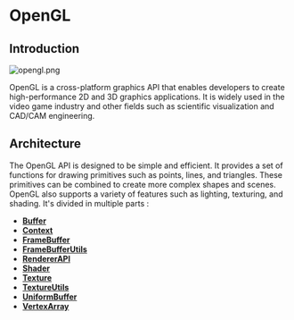 # OpenGL

## Introduction

![opengl.png](opengl.png)

OpenGL is a cross-platform graphics API that enables developers to create high-performance 2D and 3D graphics applications. It is widely used in the video game industry and other fields such as scientific visualization and CAD/CAM engineering.


## Architecture

The OpenGL API is designed to be simple and efficient. It provides a set of functions for drawing primitives such as points, lines, and triangles. These primitives can be combined to create more complex shapes and scenes. OpenGL also supports a variety of features such as lighting, texturing, and shading.
It's divided in multiple parts :

- [**Buffer**](OpenGLBuffer.md)
- [**Context**](OpenGLContext.md)
- [**FrameBuffer**](OpenGLFramebuffer.md)
- [**FrameBufferUtils**](OpenGLFramebufferUtils.md)
- [**RendererAPI**](OpenGLRendererAPI.md)
- [**Shader**](OpenGLShader.md)
- [**Texture**](OpenGLTexture.md)
- [**TextureUtils**](OpenGLTextureUtils.md)
- [**UniformBuffer**](OpenGLUniformBuffer.md)
- [**VertexArray**](OpenGLVertexArray.md)

